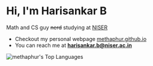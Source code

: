 <h1 align="left">Hi, I'm Harisankar B</h1>

 
 Math and CS guy ~~nerd~~ studying at [NISER](https://niser.ac.in/)

- Checkout my personal webpage [methaphur.github.io](https://methaphur.github.io)
- You can reach me at [**harisankar.b@niser.ac.in**](mailto:harisankar.b@niser.ac.in)


![methaphur's Top Languages](https://github-readme-stats.vercel.app/api/top-langs/?username=methaphur&theme=gotham&show_icons=true&hide_border=false&layout=compact)
